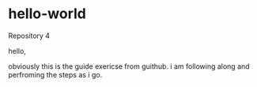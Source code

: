# hello-world
Repository 4

hello,

obviously this is the guide exericse from guithub. i am following along and perfroming the steps as i go.
